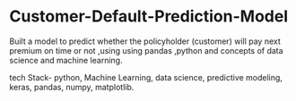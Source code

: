 # Customer-Default-Prediction-Model
Built a model to predict whether the policyholder (customer) will pay next premium on time or not ,using using pandas ,python and concepts of data science and machine learning.

tech Stack- python, Machine Learning, data science, predictive modeling, keras, pandas, numpy, matplotlib.
